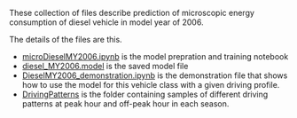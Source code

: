 These collection of files describe prediction of microscopic energy consumption of diesel vehicle in model year of 2006.

The details of the files are this.

* [microDieselMY2006.ipynb](microDieselMY2006.ipynb) is the model prepration and training notebook
* [diesel_MY2006.model](diesel_MY2006.model) is the saved model file
* [DieselMY2006_demonstration.ipynb](DieselMY2006_demonstration.ipynb) is the demonstration file that shows how to use the model for this vehicle class with a given driving profile.
* [DrivingPatterns](https://github.com/smarttransit-ai/micro-energy-prediction/tree/main/Diesel%20MY%202006/DrivingPatterns) is the folder containing samples of different driving patterns at peak hour and off-peak hour in each season.
